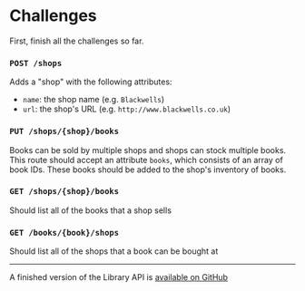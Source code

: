 # Challenges

First, finish all the challenges so far.

### `POST /shops`

Adds a "shop" with the following attributes:

- `name`: the shop name (e.g. `Blackwells`)
- `url`: the shop's URL (e.g. `http://www.blackwells.co.uk`)

### `PUT /shops/{shop}/books`

Books can be sold by multiple shops and shops can stock multiple books. This route should accept an attribute `books`, which consists of an array of book IDs. These books should be added to the shop's inventory of books.

### `GET /shops/{shop}/books`

Should list all of the books that a shop sells

### `GET /books/{book}/shops`

Should list all of the shops that a book can be bought at

---

A finished version of the Library API is [available on GitHub](https://github.com/develop-me/library-api)
